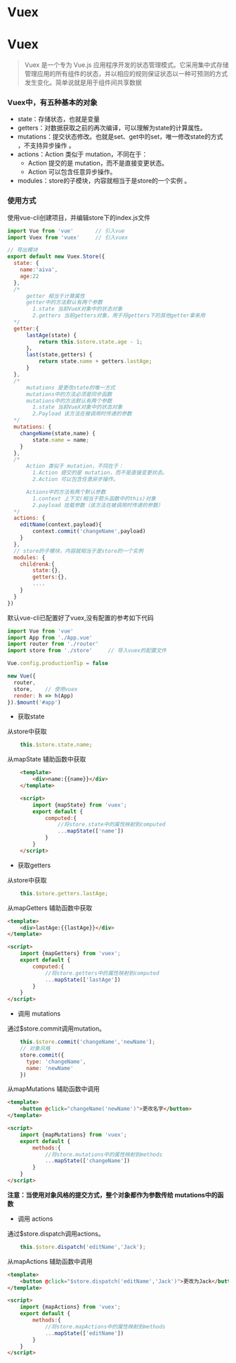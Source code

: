 # Vuex

# Vuex

> Vuex 是一个专为 Vue.js 应用程序开发的状态管理模式。它采用集中式存储管理应用的所有组件的状态，并以相应的规则保证状态以一种可预测的方式发生变化。简单说就是用于组件间共享数据

### Vuex中，有五种基本的对象

- state：存储状态，也就是变量
- getters：对数据获取之前的再次编译，可以理解为state的计算属性。
- mutations：提交状态修改。也就是set、get中的set，唯一修改state的方式 ，不支持异步操作 。
- actions：Action 类似于 mutation，不同在于：
  - Action 提交的是 mutation，而不是直接变更状态。
  - Action 可以包含任意异步操作。
- modules：store的子模块，内容就相当于是store的一个实例 。

### 使用方式

使用vue-cli创建项目，并编辑store下的index.js文件

```javascript
import Vue from 'vue'		// 引入vue
import Vuex from 'vuex'		// 引入vuex

// 导出模块
export default new Vuex.Store({
  state: {
	name:'aiva',
	age:22
  },
  /* 
      getter 相当于计算属性
      getter中的方法默认有两个参数
        1.state 当前VueX对象中的状态对象
        2.getters 当前getters对象，用于将getters下的其他getter拿来用
  */
  getter:{
      lastAge(state) {
          return this.$store.state.age - 1;
      }，
      last(state,getters) {
          return state.name + getters.lastAge;
      }
  },
  /* 
      mutations 是更改state的唯一方式
      mutations中的方法必须是同步函数
      mutations中的方法默认有两个参数
        1.state 当前VueX对象中的状态对象
        2.Payload 该方法在被调用时传递的参数
  */
  mutations: {
  	changeName(state,name) {
        state.name = name;
  	}
  },
  /* 
      Action 类似于 mutation，不同在于：
        1.Action 提交的是 mutation，而不是直接变更状态。
        2.Action 可以包含任意异步操作。

      Actions中的方法有两个默认参数
        1.context 上下文(相当于箭头函数中的this)对象
        2.payload 挂载参数（该方法在被调用时传递的参数）
  */
  actions: {
  	editName(context,payload){
		context.commit('changeName',payload)
    }
  },
  // store的子模块，内容就相当于是store的一个实例 
  modules: {
  	childrenA:{
        state:{},
        getters:{},
        ....
    }
  }
})

```

默认vue-cli已配置好了vuex,没有配置的参考如下代码

```javascript
import Vue from 'vue'
import App from './App.vue'
import router from './router'
import store from './store'		// 导入vuex的配置文件

Vue.config.productionTip = false

new Vue({
  router,
  store,	// 使用vuex
  render: h => h(App)
}).$mount('#app')
```


- 获取state

从store中获取
```javascript
    this.$store.state.name;
```
从mapState 辅助函数中获取
```html
    <template>
        <div>name:{{name}}</div>
    </template>

    <script>
        import {mapState} from 'vuex';
        export default {
            computed:{
                //将store.state中的属性映射到computed
                ...mapState(['name'])
            }
        }
    </script>
```
- 获取getters

从store中获取
```javascript
	this.$store.getters.lastAge;
```
从mapGetters 辅助函数中获取
```html
<template>
    <div>lastAge:{{lastAge}}</div>
</template>

<script>
    import {mapGetters} from 'vuex';
    export default {
        computed:{
            //将store.getters中的属性映射到computed
            ...mapState(['lastAge'])
        }
    }
</script>
```
- 调用 mutations

通过$store.commit调用mutation。
```javascript
    this.$store.commit('changeName','newName');
    // 对象风格
    store.commit({
      type: 'changeName',
      name: 'newName'
    })
```
从mapMutations 辅助函数中调用
```html
<template>
    <button @click="changeName('newName')">更改名字</button>
</template>

<script>
    import {mapMutations} from 'vuex';
    export default {
        methods:{
            //将store.mutations中的属性映射到methods
            ...mapState(['changeName'])
        }
    }
</script>
```
**注意：当使用对象风格的提交方式，整个对象都作为参数传给 mutations中的函数**

- 调用 actions

通过$store.dispatch调用actions。
```javascript
	this.$store.dispatch('editName','Jack');
```
从mapActions 辅助函数中调用
```html
<template>
    <button @click="$store.dispatch('editName','Jack')">更改为Jack</button>
</template>

<script>
    import {mapActions} from 'vuex';
    export default {
        methods:{
            //将store.mapActions中的属性映射到methods
            ...mapState(['editName'])
        }
    }
</script>
```